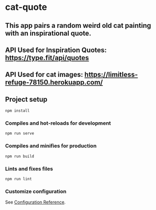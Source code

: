 # cat-quote

## This app pairs a random weird old cat painting with an inspirational quote. 

## API Used for Inspiration Quotes: https://type.fit/api/quotes

## API Used for cat images: https://limitless-refuge-78150.herokuapp.com/

## Project setup
```
npm install
```

### Compiles and hot-reloads for development
```
npm run serve
```

### Compiles and minifies for production
```
npm run build
```

### Lints and fixes files
```
npm run lint
```

### Customize configuration
See [Configuration Reference](https://cli.vuejs.org/config/).
